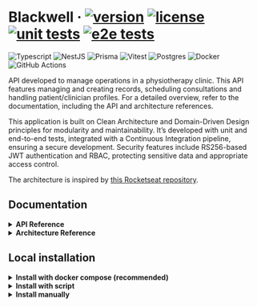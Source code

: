 # Blackwell &middot; [![version](https://img.shields.io/github/package-json/v/helpmeagain/blackwell)](./package.json) [![license](https://img.shields.io/github/license/helpmeagain/blackwell)](./LICENSE.md) [![unit tests](https://img.shields.io/github/actions/workflow/status/helpmeagain/blackwell/run-unit-tests.yml?branch=main&event=push&logo=vitest&logoColor=%23ffffff&label=unit%20tests)](https://github.com/helpmeagain/blackwell/actions/workflows/run-unit-tests.yml) [![e2e tests](https://img.shields.io/github/actions/workflow/status/helpmeagain/blackwell/run-e2e-tests.yml?branch=main&event=push&style=flat&logo=vitest&logoColor=white&label=e2e%20tests)](https://github.com/helpmeagain/blackwell/actions/workflows/run-e2e-tests.yml)

![Typescript](https://img.shields.io/badge/Typescript-blue?style=for-the-badge&logo=Typescript&logoColor=white
)
![NestJS](https://img.shields.io/badge/NestJS-%23ff3232?style=for-the-badge&logo=NestJS&logoColor=white
)
![Prisma](https://img.shields.io/badge/Prisma-%2320b2aa?style=for-the-badge&logo=Prisma&logoColor=white
)
![Vitest](https://img.shields.io/badge/Vitest-%259b19?style=for-the-badge&logo=Vitest&logoColor=white
)
![Postgres](https://img.shields.io/badge/Postgres-%23585ce4?style=for-the-badge&logo=PostgreSQL&logoColor=white
)
![Docker](https://img.shields.io/badge/Docker-blue?style=for-the-badge&logo=docker&logoColor=white
)
![GitHub Actions](https://img.shields.io/badge/GitHub%20Actions-grey?style=for-the-badge&logo=githubactions&logoColor=white)

<!-- ![Redis](https://img.shields.io/badge/Redis-%23FF6600?style=for-the-badge&logo=Redis&logoColor=white
) -->

API developed to manage operations in a physiotherapy clinic. This API features managing and creating records, scheduling consultations and handling patient/clinician profiles. For a detailed overview, refer to the documentation, including the API and architecture references.

This application is built on Clean Architecture and Domain-Driven Design principles for modularity and maintainability. It’s developed with unit and end-to-end tests, integrated with a Continuous Integration pipeline, ensuring a secure development. Security features include RS256-based JWT authentication and RBAC, protecting sensitive data and appropriate access control.

The architecture is inspired by [this Rocketseat repository](https://github.com/rocketseat-education/05-nest-clean).

## Documentation

<details>
<summary><strong>API Reference</strong></summary>

### How to use the API
You can use the API using the following tools:
- Swagger: Execute the API and open the `/api` route.
- Insomnia: Import the [JSON file](./docs/insomnia-blackwell-requests.json) into Insomnia. You will need to update the environment variables.
- HTTP Request: Open the [HTTP file](./docs/http-blackwell-requests.http). You will need to update the environment variables.
<!-- - Postman: Import the [JSON file](./insomnia-blackwell-requests.json) into Postman. You will need to update the environment variables. -->

### Routes

#### Authentication
| Method | Route           | Operation                | Authentication | Authorization |
|--------|-----------------|--------------------------|----------------|---------------|
| POST   | /auth/clinician | Authenticate a clinician | No             | No            |
| POST   | /auth/patient   | Authenticate a patient   | No             | No            |

#### Clinicians
| **Method** | **Route**                  | **Operation**                    | **Authentication** | **Authorization**         |
|------------|----------------------------|----------------------------------|--------------------|---------------------------|
| GET        | /clinicians                | Fetch clinicians with pagination | Yes                | No                        |
| GET        | /clinicians/by-id/{id}     | Get a clinician by id            | Yes                | No                        |
| GET        | /clinicians/by-slug/{slug} | Get a clinician by slug          | Yes                | No                        |
| POST       | /clinicians                | Create a clinician               | No                 | No                        |
| PUT        | /clinicians/{id}           | Edit a clinician                 | Yes                | Yes (Resource owner only) |
| DELETE     | /clinicians/{id}           | Delete clinician by id           | Yes                | Yes (Resource owner only) |

#### Patients
| **Method** | **Route**                | **Operation**                  | **Authentication** | **Authorization**         |
|------------|--------------------------|--------------------------------|--------------------|---------------------------|
| GET        | /patients                | Fetch patients with pagination | Yes                | No                        |
| GET        | /patients/by-cpf/{cpf}   | Get a patient by CPF           | Yes                | No                        |
| GET        | /patients/by-id/{id}     | Get a patient by id            | Yes                | No                        |
| GET        | /patients/by-slug/{slug} | Get a patient by slug          | Yes                | No                        |
| POST       | /patients                | Create a patient               | No                 | No                        |
| PUT        | /patients/{id}           | Edit a patient                 | Yes                | Yes (Resource owner only) |
| DELETE     | /patients/{id}           | Delete patient by id           | Yes                | Yes (Resource owner only) |

#### Universal Medical Record
| **Method** | **Route**                                           | **Operation**                                 | **Authentication** | **Authorization**            |
|------------|-----------------------------------------------------|-----------------------------------------------|--------------------|------------------------------|
| GET        | /universal-medical-record/{id}                      | Get a universal medical record by id          | Yes                | No                           |
| GET        | /universal-medical-record/by-patient-id/{patientId} | Get a universal medical record by patient id  | Yes                | No                           |
| PUT        | /universal-medical-record/{id}                      | Edit a universal medical record by id         | Yes                | Yes (Only the patient-owner) |
| PUT        | /universal-medical-record/by-patient-id/{patientId} | Edit a universal medical record by patient id | Yes                | Yes (Only the patient-owner) |

  <details>
  <summary><h4>Specific records (Open to view details)</h4></summary>

  #### Cardiorespiratory Record
  | **Method** | **Route**                                                                   | **Operation**                                     | **Authentication** | **Authorization**                                      |
  |------------|-----------------------------------------------------------------------------|---------------------------------------------------|--------------------|--------------------------------------------------------|
  | GET        | /cardiorespiratory-record/by-id/{id}                                        | Get a record by id                                | Yes                | Yes (Only the patient, clinician and authorized users) |
  | GET        | /cardiorespiratory-record/by-patient-id/{patientId}                         | Get a record by patient id                        | Yes                | Yes (Only the patient, clinician and authorized users) |
  | GET        | /cardiorespiratory-record/fetch-ids-by-clinician-id/{clinicianId}           | Fetch records ids by clinician id with pagination | Yes                | Yes (Only clinicians)                                  |
  | POST       | /cardiorespiratory-record/patient-id/{patientId}/clinician-id/{clinicianId} | Create a record                                   | Yes                | Yes (Only clinicians)                                  |
  | PUT        | /cardiorespiratory-record/{id}                                              | Edit a record                                     | Yes                | Yes (Only the clinician-owner)                         |


  #### Neurofunctional Record
  | **Method** | **Route**                                                                 | **Operation**                                     | **Authentication** | **Authorization**                                      |
  |------------|---------------------------------------------------------------------------|---------------------------------------------------|--------------------|--------------------------------------------------------|
  | GET        | /neurofunctional-record/by-id/{id}                                        | Get a record by id                                | Yes                | Yes (Only the patient, clinician and authorized users) |
  | GET        | /neurofunctional-record/by-patient-id/{patientId}                         | Get a record by patient id                        | Yes                | Yes (Only the patient, clinician and authorized users) |
  | GET        | /neurofunctional-record/fetch-ids-by-clinician-id/{clinicianId}           | Fetch records ids by clinician id with pagination | Yes                | Yes (Only clinicians)                                  |
  | POST       | /neurofunctional-record/patient-id/{patientId}/clinician-id/{clinicianId} | Create a record                                   | Yes                | Yes (Only clinicians)                                  |
  | PUT        | /neurofunctional-record/{id}                                              | Edit a record                                     | Yes                | Yes (Only the clinician-owner)                         |

  #### Trauma Orthopedic Record
  | **Method** | **Route**                                                                   | **Operation**                                     | **Authentication** | **Authorization**                                      |
  |------------|-----------------------------------------------------------------------------|---------------------------------------------------|--------------------|--------------------------------------------------------|
  | GET        | /trauma-orthopedic-record/by-id/{id}                                        | Get a record by id                                | Yes                | Yes (Only the patient, clinician and authorized users) |
  | GET        | /trauma-orthopedic-record/by-patient-id/{patientId}                         | Get a record by patient id                        | Yes                | Yes (Only the patient, clinician and authorized users) |
  | GET        | /trauma-orthopedic-record/fetch-ids-by-clinician-id/{clinicianId}           | Fetch records ids by clinician id with pagination | Yes                | Yes (Only clinicians)                                  |
  | POST       | /trauma-orthopedic-record/patient-id/{patientId}/clinician-id/{clinicianId} | Create a record                                   | Yes                | Yes (Only clinicians)                                  |
  | PUT        | /trauma-orthopedic-record/{id}                                              | Edit a record                                     | Yes                | Yes (Only the clinician-owner)                         |
  </details>

  #### Manage record access
  | **Method** | **Route**                                                          | **Operation**                       | **Authentication** | **Authorization**            |
  |------------|--------------------------------------------------------------------|-------------------------------------|--------------------|------------------------------|
  | GET        | /manage-access/authorized-users                                    | Get authorized users                | Yes                | Yes (Only patients)          |
  | GET        | /manage-access/get-records-shared-with-me                          | Get records shared with me          | Yes                | No                           |
  | GET        | /manage-access/pending-authorization                               | Get pending authorization users     | Yes                | Yes (Only patients)          |
  | PATCH      | /manage-access/pending-authorization/authorize-access/{userId}     | Authorize access for record         | Yes                | Yes (Only the patient-owner) |
  | PATCH      | /manage-access/request-access-by-patient-id/{patientId}            | Request authorization by patient id | Yes                | No                           |
  | PATCH      | /manage-access/request-access/record-id/{recordId}/userId/{userId} | Request authorization by record id  | Yes                | No                           |
  | DELETE     | /manage-access/authorized-users/revoke-access/{userId}             | Remove access from user             | Yes                | Yes (Only the patient-owner) |
  | DELETE     | /manage-access/pending-authorization/deny-access/{userId}          | Deny pending authorization users    | Yes                | Yes (Only the patient-owner) |
</details>

<details>
<summary><strong>Architecture Reference</strong></summary>
  
### Explanation

This API follows the principles of Clean Architecture, structured into distinct layers, each with well-defined responsibilities. The layers are organized as follows:
- Presentation Layer: Manages communication with the outside world. It’s responsible for handling input and output, such as displaying data or receiving commands.
- Infrastructure Layer: Handles communication with external systems and resources like databases, APIs, or third-party services. It provides the concrete implementation of the interfaces defined by other layers.
- Application Layer: Contains the use cases and business logic that orchestrates the system’s operations. It coordinates the flow of data between the Domain and the Infrastructure layers,
- Domain Layer: Represents the core business concepts and rules of the system. It is independent of any specific technology or framework and contains the fundamental logic and data models that define the problem domain.

### Architectural diagram

```mermaid
stateDiagram-v2
    classDef pres fill:#A8D8FC,color:white, font-size:20px, font-weight:bold
    classDef infra fill:#A2FDBA,color:white, font-size:20px, font-weight:bold
    classDef app fill:#FFA09C,color:white, font-size:20px, font-weight:bold
    classDef dom fill:#FCFDB9,color:white, font-size:20px, font-weight:bold

    Presentation:::pres
    Infrastructure:::infra
    Application:::app
    Domain:::dom

    Presentation --> Infrastructure
    Infrastructure --> Application
    Application --> Domain

    state Infrastructure{
        Adapters
        Events
        --
        Database/ORM
        --
        Authentication
        Cryptography
    }
    state Presentation{
        NestJS
        Swagger
        --
        Controllers
        Presenters
        Validations
    }
    state Application{
        UseCases
        --
        ErrorHandler
        Repositories
    }

    state Domain{
        Entities
        ValueObjects
        --
        AggregateRoot
        WatchedList
    }
```

</details>

## Local installation

<details>
<summary><strong>Install with docker compose (recommended)</strong></summary>

### Prerequisites

- Install [docker](https://www.docker.com/products/docker-desktop/).

### Docker setup
To run this project locally, follow these steps:
1. Clone the repository:
```bash
git clone <repository-url>
```

2. Navigate to the project directory:
```bash
cd <project-directory>
```

3. Run the docker compose:
```bash
docker compose up
```

4. Access the application on localhost at port 8080.

</details>

<details>
<summary><strong>Install with script</strong></summary>

### Prerequisites
- Install [node.js](https://nodejs.org/en).
- Install and run [postgres](https://www.postgresql.org/).

### Local setup
    
To run this project locally, follow these steps:
1. Clone the repository:
```bash
git clone <repository-url>
```

2. Navigate to the project directory:
```bash
cd <project-directory>
```

3. Run the script:
```bash
docs/scripts/setup.sh
```

4. Insert the database URL when prompted:
```bash
Enter your PostgreSQL URL: postgres://your-user-name:your-password@your-hostname:5432/your-database-name
```

5. Start the server
```bash
# Using npm
npm start

# Using pnpm
pnpm start

# Using yarn
yarn start
```

6. Access the application on localhost at port 8080.

</details>

<details>
<summary><strong>Install manually</strong></summary>

### Prerequisites
- Install [node.js](https://nodejs.org/en).
- Install and run [postgres](https://www.postgresql.org/).

### Local setup
    
To run this project locally, follow these steps:
1. Clone the repository:
```bash
git clone <repository-url>
```

2. Navigate to the project directory:
```bash
cd <project-directory>
```

3. Install dependencies:
```bash
# Using npm
npm install

# Using pnpm
pnpm install

# Using yarn
yarn install
```

4. Open postgres server and copy the URL in a `.env` file (you can follow the [example](./.env.exemple)):

```bash
DATABASE_URL="postgres://your-user-name:your-password@your-hostname:5432/your-database-name"
```

5. Generate files for Prisma data model:
```bash
# Using npm
npx prisma generate

# Using pnpm
pnpm prisma generate

# Using yarn
yarn prisma generate
```

6. Generate JWT - RS256 Keys:
```bash
# Generate private and public key
openssl genpkey -algorithm RSA -out private_key.pem -pkeyopt rsa_keygen_bits:2048
openssl rsa -pubout -in private_key.pem -out public_key.pem

# Generate base64 versions of the key
openssl base64 -in private_key.pem -out private_key_base64.txt
openssl base64 -in public_key.pem -out public_key_base64.txt
```

7. Copy and paste the JWT - RS256 (base64) in the `.env` file (you can follow the [example](./.env.exemple)):
```bash
JWT_PRIVATE_KEY="your-jwt-private-key-in-base64"
JWT_PUBLIC_KEY="your-jwt-public-key-in-base64"
```

8. Build the application:
```bash
# Using npm
npm build

# Using pnpm
pnpm build

# Using yarn
yarn build
```

9. Run the application:
```bash
# Using npm
npm start

# Using pnpm
pnpm start

# Using yarn
yarn start
```

10. Access the application in the localhost

</details>
